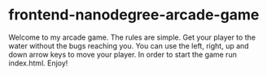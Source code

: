 frontend-nanodegree-arcade-game
===============================

Welcome to my arcade game. The rules are simple. Get your player to the water without the bugs reaching you. You can use the left, right, up and down arrow keys to move your player. In order to start the game run index.html. Enjoy!
